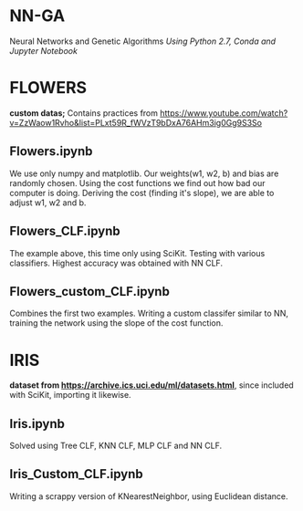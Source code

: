 # NN-GA
Neural Networks and Genetic Algorithms
_Using Python 2.7, Conda and Jupyter Notebook_




# FLOWERS

**custom datas;** Contains practices from https://www.youtube.com/watch?v=ZzWaow1Rvho&list=PLxt59R_fWVzT9bDxA76AHm3ig0Gg9S3So



Flowers.ipynb
--------------------------------
We use only numpy and matplotlib. 
Our weights(w1, w2, b) and bias are randomly chosen.
Using the cost functions we find out how bad our computer is doing.
Deriving the cost (finding it's slope), we are able to adjust w1, w2 and b.


Flowers_CLF.ipynb
--------------------------------
The example above, this time only using SciKit.
Testing with various classifiers. Highest accuracy was obtained with NN CLF.


Flowers_custom_CLF.ipynb
--------------------------------
Combines the first two examples. Writing a custom classifer similar to NN, 
training the network using the slope of the cost function.




# IRIS
**dataset from https://archive.ics.uci.edu/ml/datasets.html**, since included with SciKit, importing it likewise.



Iris.ipynb
--------------------------------
Solved using Tree CLF, KNN CLF, MLP CLF and NN CLF.


Iris_Custom_CLF.ipynb
--------------------------------
Writing a scrappy version of KNearestNeighbor, using Euclidean distance.

